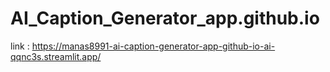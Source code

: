 # AI_Caption_Generator_app.github.io
link : https://manas8991-ai-caption-generator-app-github-io-ai-qqnc3s.streamlit.app/
